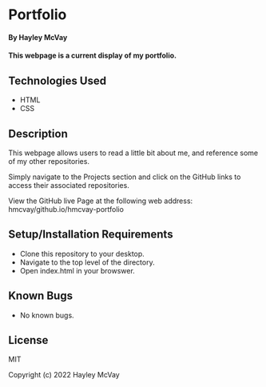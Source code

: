 # Portfolio

#### By Hayley McVay

#### This webpage is a current display of my portfolio.

## Technologies Used

* HTML
* CSS

## Description

This webpage allows users to read a little bit about me, and reference some of my other repositories. 

Simply navigate to the Projects section and click on the GitHub links to access their associated repositories.

View the GitHub live Page at the following web address: hmcvay/github.io/hmcvay-portfolio

## Setup/Installation Requirements

* Clone this repository to your desktop.
* Navigate to the top level of the directory.
* Open index.html in your browswer.

## Known Bugs

* No known bugs.

## License

MIT

Copyright (c) 2022 Hayley McVay